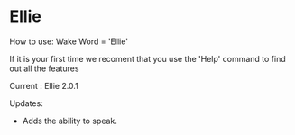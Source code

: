 # Ellie

How to use:
Wake Word = 'Ellie'

If it is your first time we recoment that you use the 'Help' command to find out all the features

Current :
Ellie 2.0.1

Updates:

- Adds the ability to speak.
